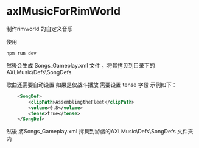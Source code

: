 # axlMusicForRimWorld
制作rimworld 的自定义音乐



使用

```
npm run dev
```

然後会生成 Songs_Gameplay.xml 文件 。将其拷贝到目录下的AXLMusic\Defs\SongDefs

歌曲还需要自动设置 如果是仅战斗播放 需要设置 tense 字段 示例如下：

```xml
	<SongDef>
		<clipPath>AssemblingtheFleet</clipPath>
		<volume>0.8</volume>
		<tense>true</tense>
	</SongDef>
```

然後 將Songs_Gameplay.xml 拷貝到游戲的AXLMusic\Defs\SongDefs 文件夹内

